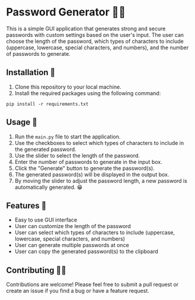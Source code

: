 # Password Generator 🔐💪

This is a simple GUI application that generates strong and secure passwords with custom settings based on the user's input. The user can choose the length of the password, which types of characters to include (uppercase, lowercase, special characters, and numbers), and the number of passwords to generate.

## Installation 🚀

1. Clone this repository to your local machine.
2. Install the required packages using the following command:
```
pip install -r requirements.txt
```

## Usage 📝

1. Run the `main.py` file to start the application.
2. Use the checkboxes to select which types of characters to include in the generated password.
3. Use the slider to select the length of the password.
4. Enter the number of passwords to generate in the input box.
5. Click the "Generate" button to generate the password(s).
6. The generated password(s) will be displayed in the output box.
7. By moving the slider to adjust the password length, a new password is automatically generated. 😁

## Features 🎉

- Easy to use GUI interface
- User can customize the length of the password
- User can select which types of characters to include (uppercase, lowercase, special characters, and numbers)
- User can generate multiple passwords at once
- User can copy the generated password(s) to the clipboard

## Contributing 👨‍💻

Contributions are welcome! Please feel free to submit a pull request or create an issue if you find a bug or have a feature request.